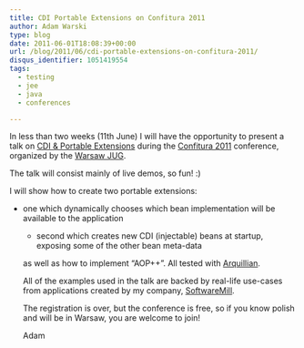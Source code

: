```yaml
---
title: CDI Portable Extensions on Confitura 2011
author: Adam Warski
type: blog
date: 2011-06-01T18:08:39+00:00
url: /blog/2011/06/cdi-portable-extensions-on-confitura-2011/
disqus_identifier: 1051419554
tags:
  - testing
  - jee
  - java
  - conferences

---
```

In less than two weeks (11th June) I will have the opportunity to present a talk on [CDI & Portable Extensions][1] during the [Confitura 2011][2] conference, organized by the [Warsaw JUG][3].

The talk will consist mainly of live demos, so fun! :)

I will show how to create two portable extensions:

  * one which dynamically chooses which bean implementation will be available to the application 
      * second which creates new CDI (injectable) beans at startup, exposing some of the other bean meta-data </ul> 
        as well as how to implement &#8220;AOP++&#8221;. All tested with [Arquillian][4].
        
        All of the examples used in the talk are backed by real-life use-cases from applications created by my company, [SoftwareMill][5].
        
        The registration is over, but the conference is free, so if you know polish and will be in Warsaw, you are welcome to join!
        
        Adam

 [1]: http://seamframework.org/Weld
 [2]: http://confitura.pl
 [3]: http://groups.google.com/group/warszawa-jug
 [4]: http://www.jboss.org/arquillian
 [5]: http://www.softwaremill.eu
